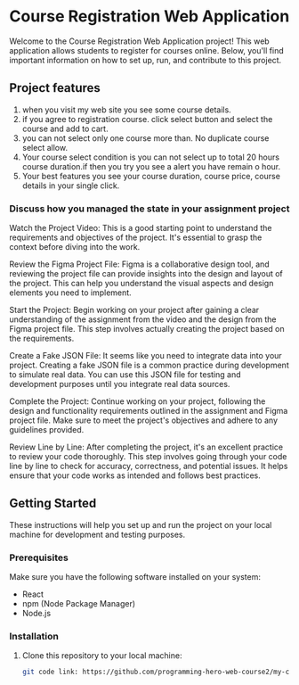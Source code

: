 # Course Registration Web Application

Welcome to the Course Registration Web Application project! This web application allows students to register for courses online. Below, you'll find important information on how to set up, run, and contribute to this project.

## Project features

1. when you visit my web site you see some course details.
2. if you agree to registration course. click select button and select the course and add to cart.
3. you can not select only one course more than. No duplicate course select allow.
4. Your course select condition is you can not select up to total 20 hours course duration.if then you try you see a alert you have remain o hour.
5. Your best features you see your course duration, course price, course details in your single click.

### Discuss how you managed the state in your assignment project
Watch the Project Video: 
This is a good starting point to understand the requirements and objectives of the project. It's essential to grasp the context before diving into the work.

Review the Figma Project File: Figma is a collaborative design tool, and reviewing the project file can provide insights into the design and layout of the project. This can help you understand the visual aspects and design elements you need to implement.

Start the Project: Begin working on your project after gaining a clear understanding of the assignment from the video and the design from the Figma project file. This step involves actually creating the project based on the requirements.

Create a Fake JSON File: It seems like you need to integrate data into your project. Creating a fake JSON file is a common practice during development to simulate real data. You can use this JSON file for testing and development purposes until you integrate real data sources.

Complete the Project: Continue working on your project, following the design and functionality requirements outlined in the assignment and Figma project file. Make sure to meet the project's objectives and adhere to any guidelines provided.

Review Line by Line: After completing the project, it's an excellent practice to review your code thoroughly. This step involves going through your code line by line to check for accuracy, correctness, and potential issues. It helps ensure that your code works as intended and follows best practices. 

## Getting Started

These instructions will help you set up and run the project on your local machine for development and testing purposes.

### Prerequisites

Make sure you have the following software installed on your system:

- React
- npm (Node Package Manager)
- Node.js

### Installation

1. Clone this repository to your local machine:

   ```bash
   git code link: https://github.com/programming-hero-web-course2/my-course-roster-shahinsadik.git
